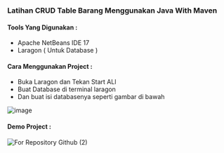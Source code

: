 <h3> Latihan CRUD Table Barang Menggunakan Java With Maven </h3>

<h4>Tools Yang Digunakan : </h4>

<ul>
  <li>Apache NetBeans IDE 17</li>
  <li>Laragon ( Untuk Database )</li>
</ul>

<h4>Cara Menggunakan Project : </h4>
<ul>
  <li>Buka Laragon dan Tekan Start ALl</li>
  <li>Buat Database di terminal laragon</li>
  <li>Dan buat isi databasenya seperti gambar di bawah</li>
</ul>

![image](https://github.com/Zakyftrrhmn/CRUD_TableDataBarang_JavaWithMaven/assets/121219447/0d9ed2e9-1e5b-4fe5-b0e0-79512bbd7dfd)


<h4>Demo Project : </h4>

![For Repository Github (2)](https://github.com/Zakyftrrhmn/CRUD_TableDataBarang_JavaWithMaven/assets/121219447/dfa58383-634d-4841-8487-2ab7da5975c6)
